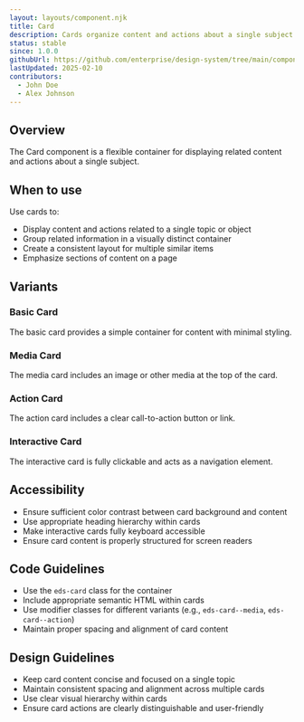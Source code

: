 ```yaml
---
layout: layouts/component.njk
title: Card
description: Cards organize content and actions about a single subject
status: stable
since: 1.0.0
githubUrl: https://github.com/enterprise/design-system/tree/main/components/card
lastUpdated: 2025-02-10
contributors:
  - John Doe
  - Alex Johnson
---
```


## Overview

The Card component is a flexible container for displaying related content and actions about a single subject.

## When to use

Use cards to:
- Display content and actions related to a single topic or object
- Group related information in a visually distinct container
- Create a consistent layout for multiple similar items
- Emphasize sections of content on a page

## Variants

### Basic Card

The basic card provides a simple container for content with minimal styling.

### Media Card

The media card includes an image or other media at the top of the card.

### Action Card

The action card includes a clear call-to-action button or link.

### Interactive Card

The interactive card is fully clickable and acts as a navigation element.

## Accessibility

- Ensure sufficient color contrast between card background and content
- Use appropriate heading hierarchy within cards
- Make interactive cards fully keyboard accessible
- Ensure card content is properly structured for screen readers

## Code Guidelines

- Use the `eds-card` class for the container
- Include appropriate semantic HTML within cards
- Use modifier classes for different variants (e.g., `eds-card--media`, `eds-card--action`)
- Maintain proper spacing and alignment of card content

## Design Guidelines

- Keep card content concise and focused on a single topic
- Maintain consistent spacing and alignment across multiple cards
- Use clear visual hierarchy within cards
- Ensure card actions are clearly distinguishable and user-friendly